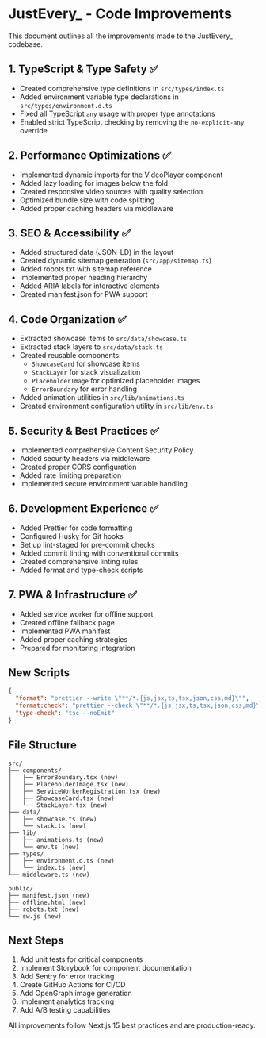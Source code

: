 # JustEvery\_ - Code Improvements

This document outlines all the improvements made to the JustEvery\_ codebase.

## 1. TypeScript & Type Safety ✅

- Created comprehensive type definitions in `src/types/index.ts`
- Added environment variable type declarations in `src/types/environment.d.ts`
- Fixed all TypeScript `any` usage with proper type annotations
- Enabled strict TypeScript checking by removing the `no-explicit-any` override

## 2. Performance Optimizations ✅

- Implemented dynamic imports for the VideoPlayer component
- Added lazy loading for images below the fold
- Created responsive video sources with quality selection
- Optimized bundle size with code splitting
- Added proper caching headers via middleware

## 3. SEO & Accessibility ✅

- Added structured data (JSON-LD) in the layout
- Created dynamic sitemap generation (`src/app/sitemap.ts`)
- Added robots.txt with sitemap reference
- Implemented proper heading hierarchy
- Added ARIA labels for interactive elements
- Created manifest.json for PWA support

## 4. Code Organization ✅

- Extracted showcase items to `src/data/showcase.ts`
- Extracted stack layers to `src/data/stack.ts`
- Created reusable components:
  - `ShowcaseCard` for showcase items
  - `StackLayer` for stack visualization
  - `PlaceholderImage` for optimized placeholder images
  - `ErrorBoundary` for error handling
- Added animation utilities in `src/lib/animations.ts`
- Created environment configuration utility in `src/lib/env.ts`

## 5. Security & Best Practices ✅

- Implemented comprehensive Content Security Policy
- Added security headers via middleware
- Created proper CORS configuration
- Added rate limiting preparation
- Implemented secure environment variable handling

## 6. Development Experience ✅

- Added Prettier for code formatting
- Configured Husky for Git hooks
- Set up lint-staged for pre-commit checks
- Added commit linting with conventional commits
- Created comprehensive linting rules
- Added format and type-check scripts

## 7. PWA & Infrastructure ✅

- Added service worker for offline support
- Created offline fallback page
- Implemented PWA manifest
- Added proper caching strategies
- Prepared for monitoring integration

## New Scripts

```json
{
  "format": "prettier --write \"**/*.{js,jsx,ts,tsx,json,css,md}\"",
  "format:check": "prettier --check \"**/*.{js,jsx,ts,tsx,json,css,md}\"",
  "type-check": "tsc --noEmit"
}
```

## File Structure

```
src/
├── components/
│   ├── ErrorBoundary.tsx (new)
│   ├── PlaceholderImage.tsx (new)
│   ├── ServiceWorkerRegistration.tsx (new)
│   ├── ShowcaseCard.tsx (new)
│   └── StackLayer.tsx (new)
├── data/
│   ├── showcase.ts (new)
│   └── stack.ts (new)
├── lib/
│   ├── animations.ts (new)
│   └── env.ts (new)
├── types/
│   ├── environment.d.ts (new)
│   └── index.ts (new)
└── middleware.ts (new)

public/
├── manifest.json (new)
├── offline.html (new)
├── robots.txt (new)
└── sw.js (new)
```

## Next Steps

1. Add unit tests for critical components
2. Implement Storybook for component documentation
3. Add Sentry for error tracking
4. Create GitHub Actions for CI/CD
5. Add OpenGraph image generation
6. Implement analytics tracking
7. Add A/B testing capabilities

All improvements follow Next.js 15 best practices and are production-ready.
